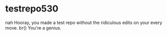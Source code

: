 # testrepo530
nah
Hooray, you made a test repo without the ridiculous edits on your every move. 
br()
You're a genius. 
